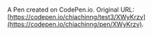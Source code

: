 # 

A Pen created on CodePen.io. Original URL: [https://codepen.io/chiachinng/test3/XWyKrzv](https://codepen.io/chiachinng/pen/XWyKrzv).

